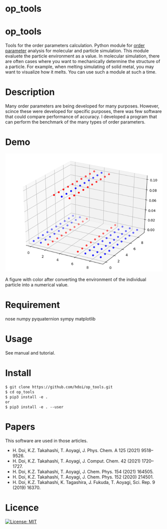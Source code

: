 op_tools
========================

# op_tools

Tools for the order parameters calculation.
Python module for [order parameter](https://en.wikipedia.org/wiki/Phase_transition#Order_parameters) analysis for molecular and particle simulation.
This module evaluete the particle environment as a value.
In molecular simulation, there are often cases where you want to mechanically determine the structure of a particle.
For example, when melting simulating of solid metal, you may want to visualize how it melts.
You can use such a module at such a time.

# Description

Many order parameters are being developed for many purposes.
However, scince these were developed for specific purposes, there was few software that could compare performance of accuracy.
I developed a program that can perform the benchmark of the many types of order parameters.

# Demo

![evaluation](./docs/media/Fig_2_color.png)

A figure with color after converting the environment of the individual particle into a numerical value.

# Requirement

nose
numpy
pyquaternion
sympy
matplotlib

# Usage

See manual and tutorial.

# Install

```
$ git clone https://github.com/hdoi/op_tools.git
$ cd op_tools  
$ pip3 install -e .  
or 
$ pip3 install -e . --user  
```

# Papers

This software are used in those articles.

- H. Doi, K.Z. Takahashi, T. Aoyagi, J. Phys. Chem. A 125 (2021) 9518–9526.
- H. Doi, K.Z. Takahashi, T. Aoyagi, J. Comput. Chem. 42 (2021) 1720–1727.
- H. Doi, K.Z. Takahashi, T. Aoyagi, J. Chem. Phys. 154 (2021) 164505.
- H. Doi, K.Z. Takahashi, T. Aoyagi, J. Chem. Phys. 152 (2020) 214501.
- H. Doi, K.Z. Takahashi, K. Tagashira, J. Fukuda, T. Aoyagi, Sci. Rep. 9 (2019) 16370.


# Licence

[![License: MIT](https://img.shields.io/badge/License-MIT-yellow.svg)](https://opensource.org/licenses/MIT)

